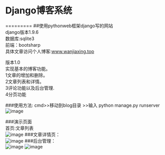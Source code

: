 # Django博客系统
=========
##使用pythonweb框架django写的网站<br>
django版本1.9.6<br>
数据库:sqlite3<br>
前端：bootsharp<br>
具体文章访问个人博客:www.wanjiaxing.top<br>


版本1.0<br>
实现基本的博客功能。<br>
1文章的增加和删除。<br>
2文章列表和详情。 <br>
3评论功能以及后台管理.<br>
4分页功能<br>


###使用方法: cmd>>移动到blog目录 >>输入 python manage.py runserver<br>
![image](https://github.com/HuRuWo/Django/blob/master/QQ%E6%88%AA%E5%9B%BE20160703122035.png)

###演示页面<br>
首页:文章列表<br>
![image](https://github.com/HuRuWo/Django/blob/master/QQ%E6%88%AA%E5%9B%BE20160703122048.png)
###文章详情页：<br>
![image](https://github.com/HuRuWo/Django/blob/master/QQ%E6%88%AA%E5%9B%BE20160703122113.png)
###后台管理：<br>
![image](https://github.com/HuRuWo/Django/blob/master/QQ%E6%88%AA%E5%9B%BE20160703122134.png)
![image](https://github.com/HuRuWo/Django/blob/master/QQ%E6%88%AA%E5%9B%BE20160703122148.png)
